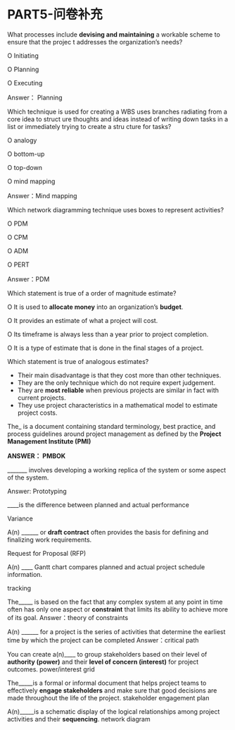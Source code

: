 # PART5-问卷补充

What processes include **devising and maintaining** a workable scheme to ensure that the projec t addresses the organization’s needs?

O Initiating 

O Planning 

O Executing

Answer： Planning



Which technique is used for creating a WBS uses branches radiating from a core idea to struct ure thoughts and ideas instead of writing down tasks in a list or immediately trying to create a stru cture for tasks? 

O analogy 

O bottom-up 

O top-down 

O mind mapping

Answer：Mind mapping



Which network diagramming technique uses boxes to represent activities? 

O PDM 

O CPM 

O ADM 

O PERT

Answer：PDM



Which statement is true of a order of magnitude estimate? 

O It is used to **allocate money** into an organization’s **budget**. 

O It provides an estimate of what a project will cost. 

O Its timeframe is always less than a year prior to project completion. 

O It is a type of estimate that is done in the final stages of a project.



Which statement is true of analogous estimates?

- Their main disadvantage is that they cost more than other techniques.
- They are the only technique which do not require expert judgement.
- They are **most reliable** when previous projects are similar in fact with current projects.
- They use project characteristics in a mathematical model to estimate project costs.



The_ is a document containing standard terminology, best practice, and process guidelines around project management as defined by the **Project Management Institute (PMI)**

**ANSWER： PMBOK**



_______ involves developing a working replica of the system or some aspect of the system.

Answer: Prototyping



____is the difference between planned and actual performance

Variance



A(n) ______ or **draft contract** often provides the basis for defining and finalizing work requirements. 

Request for Proposal (RFP)



A(n) ____ Gantt chart compares planned and actual project schedule information.

tracking 



The_\____ is based on the fact that any complex system at any point in time often has only one aspect or **constraint** that limits its ability to achieve more of its goal.
Answer：theory of constraints



A(n) \_____\_ for a project is the series of activities that determine the earliest time by which the project can be completed
Answer：critical path



You can create a(n)____ to group stakeholders based on their level of **authority (power)** and their **level of concern (interest)** for project outcomes.
power/interest grid



The_____is a formal or informal document that helps project teams to effectively **engage stakeholders** and make sure that good decisions are made throughout the life of the project.
stakeholder engagement plan



A(n)_____is a schematic display of the logical relationships among project activities and their **sequencing**.
network diagram



